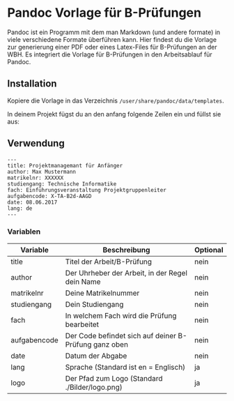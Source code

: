 # Pandoc Vorlage für B-Prüfungen

Pandoc ist ein Programm mit dem man Markdown (und andere formate) in viele verschiedene Formate überführen kann.
Hier findest du die Vorlage zur generierung einer PDF oder eines Latex-Files für B-Prüfungen an der WBH.
Es integriert die Vorlage für B-Prüfungen in den Arbeitsablauf für Pandoc.

## Installation

Kopiere die Vorlage in das Verzeichnis `/user/share/pandoc/data/templates`.

In deinem Projekt fügst du an den anfang folgende Zeilen ein und füllst sie aus:


## Verwendung

```
---
title: Projektmanagemant für Anfänger
author: Max Mustermann
matrikelnr: XXXXXX
studiengang: Technische Informatike
fach: Einführungsveranstaltung Projektgruppenleiter
aufgabencode: X-TA-B2d-AAGD
date: 08.06.2017
lang: de
---
```

### Variablen

|   Variable   |                     Beschreibung                      | Optional |
| ------------ | ----------------------------------------------------- | -------- |
| title        | Titel der Arbeit/B-Prüfung                            | nein     |
| author       | Der Uhrheber der Arbeit, in der Regel dein Name       | nein     |
| matrikelnr   | Deine Matrikelnummer                                  | nein     |
| studiengang  | Dein Studiengang                                      | nein     |
| fach         | In welchem Fach wird die Prüfung bearbeitet           | nein     |
| aufgabencode | Der Code befindet sich auf deiner B-Prüfung ganz oben | nein     |
| date         | Datum der Abgabe                                      | nein     |
| lang         | Sprache (Standard ist en = Englisch)                  | ja       |
| logo         | Der Pfad zum Logo (Standard ./Bilder/logo.png)        | ja       |
